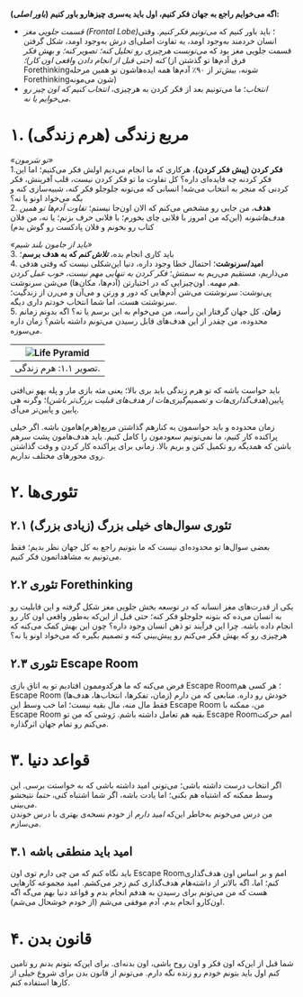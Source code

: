 **اگه می‌خوایم راجع به جهان فکر کنیم، اول باید یه‌سری چیزهارو باور کنیم (_باور اصلی_):** 
- *قسمت جلویی مغز (Frontal Lobe)*؛ باید باور کنیم که *می‌تونیم فکر کنیم*. وقتی انسان خردمند به‌وجود اومد، یه تفاوت اصلی‌ای درش به‌وجود اومد، شکل گرفتن قسمت جلویی مغز بود که *می‌تونست هرچیزی رو تحلیل کنه؛ تصویر کنه؛ و بهش فکر کنه (حتی قبل از انجام دادن واقعی اون کار)؛* (فرق آدم‌ها تو گذشتن از Forethinkingشونه، بیش‌تر از ۹۰٪ آدم‌ها همه ایده‌هاشون تو همین مرحله Forethinkingشون می‌مونه)
- *انتخاب*؛ ما می‌تونیم بعد از فکر کردن به هرچیزی، *انتخاب کنیم که اون چیز رو می‌خوایم یا نه*.  
  
  
# ۱. مربع زندگی (هرم زندگی)
*«تو سَرمون»*  
1.**فکر کردن (پیش فکر کردن)**، هرکاری که ما انجام می‌دیم اولش فکر می‌کنیم؛ اما این فکر کردنه چه فایده‌ای داره؟ کل تفاوت ما تو فکر کردن نیست، قلب آفرینش، فکر کردنی که منجر به انتخاب می‌شه! انسانی که می‌تونه جلوجلو فکر کنه، شبیه‌سازی کنه و بگه می‌خواد اونو یا نه؟ <br>
2. **هدف**، من جایی رو مشخص می‌کنم که الان اون‌جا نیستم؛ *تفاوت آدم‌ها تو همین هدف‌هاشونه* (این‌که من امروز با فلانی چای بخورم؛ با فلانی حرف بزنم؛ یا نه، من فلان کتاب رو بخونم و فلان پادکست رو گوش بدم)  

*«باید از جامون بلند شیم»*  
3. باید کاری انجام بده، **_تلاش کنم_ که به هدف برسم**؛  
4. **امید/سرنوشت**؛ احتمال خطا وجود داره، دنیا این‌شکلی نیست که وقتی هدفی می‌ذاریم، مستقیم می‌ریم به سمتش؛ *فکر کردن به تنهایی مهم نیست، خوب عمل کردن هم مهمه*. اون‌چیزایی که در اختیارتن (آدم‌ها، مکان‌ها) می‌شن سرنوشت.  
پی‌نوشت: سرنوشتت می‌شن آدم‌هایی که دور و ورتن و می‌آن و می‌رن از زندگیت؛ سرنوشتت هست، اما شما انتخاب خودتم داری دیگه.  
5. **زمان**، کل جهان گرفتار این رأسه، من می‌خوام به این برسم یا نه؟ اگه بدونم زمانم محدوده، من چقدر از این هدف‌های قابل رسیدن می‌تونم داشته باشم؟ زمان داره می‌سوزه.

| ![Life Pyramid](https://github.com/mohammadjr7/Jafekri/assets/56100300/39faa1f2-effa-4500-a02d-79f8b86d351f) |
|:--:| 
| تصویر ۱.۱: هرم زندگی. |
  
باید حواست باشه که تو هرم زندگی باید بری بالا؛ یعنی مثه بازی مار و پله یهو نی‌افتی پایین(*هدف‌گذاری‌هات و تصمیم‌گیری‌هات از هدف‌های قبلیت بزرگ‌تر باشن*)؛ وگرنه هی پایین و پایین‌تر می‌آی.
  
زمان محدوده و باید حواسمون به کنارهم گذاشتن مربع(هرم)هامون باشه. اگر خیلی پراکنده کار کنیم، ما نمی‌تونیم سعودمون را کامل کنیم. باید هدف‌هامون پشت سرهم باشن که همدیگه رو تکمیل کنن و بریم بالا. زمانی برای پراکنده کار کردن و وقت گذاشتن روی محورهای مختلف نداریم.


# ۲. تئوری‌ها
## ۲.۱ تئوری سوال‌های خیلی بزرگ (زیادی بزرگ) 
بعضی سوال‌ها تو محدوده‌ای نیست که ما بتونیم راجع به کل جهان نظر بدیم؛ فقط می‌تونیم به مشاهداتمون فکر کنیم.  

## ۲.۲ تئوری Forethinking
یکی از قدرت‌های مغز انسانه که در توسعه بخش جلویی مغز شکل گرفته و این قابلیت رو به انسان می‌ده که بتونه جلوجلو فکر کنه؛ حتی قبل از این‌که به‌طور واقعی اون کار رو انجام داده باشه. چرا این فرآیند تو ذهن انسان وجود داره؟ چون این بهش کمک می‌کنه که هرچیزی رو که بهش فکر می‌کنم رو پیش‌بینی کنه و تصمیم بگیره که می‌خواد اونو یا نه؟

## ۲.۳ تئوری Escape Room
فرض می‌کنه که ما هرکدوممون افتادیم تو یه اتاق بازی Escape Room؛ هر کسی هم Escape Room خودش رو داره. منابعی که من دارم (زمان، تفکرها، انتخاب‌ها، هدف‌ها) فقط مال منه، مال بقیه نیست؛ اما خب وسط این Escape Room من، ممکنه با Escape Room بقیه هم تعامل داشته باشم. رَوشی که من تو Escape Roomامم حرکت می‌کنم رو تمام جهان اثرگذاره.  
  
# ۳. قواعد دنیا
اگر انتخاب درست داشته باشی؛ می‌تونی امید داشته باشی که به خواستت برسی. این وسط ممکنه که اشتباه هم بکنی؛ اما یادت باشه، اگر شما اشتباه کنی، *حتما* نتیجشو می‌بینی.  
من درس می‌خونم به‌خاطر این‌که *امید دارم* از خودم نسخه‌ی بهتری با درس خوندن می‌سازم.  
  
## ۳.۱ امید باید منطقی باشه
باید نگاه کنم که من چی دارم توی اون Escape Roomامم و بر اساس اون هدف‌گذاری کنم؛ اما، اگه بالاتر از داشته‌هام هدف‌گذاری کنم زجر می‌کشم. امید مجموعه کارهایی هست که من می‌تونم برای رسیدن به هدفم انجام بدم و قواعد دنیا بهم می‌گه اگه اون‌کارو انجام بدم، آدم موفقی می‌شم (از خودم خوشحال می‌شم).  
  
# ۴. قانون بدن
شما قبل از این‌که اون فکر و اون روح باشی، اون بدنه‌ای. برای این‌که بتونم بدنم رو تامین کنم اول باید بتونم خودم رو زنده نگه دارم. می‌تونم از قانون بدن برای شروع خیلی از کارها استفاده کنم.
